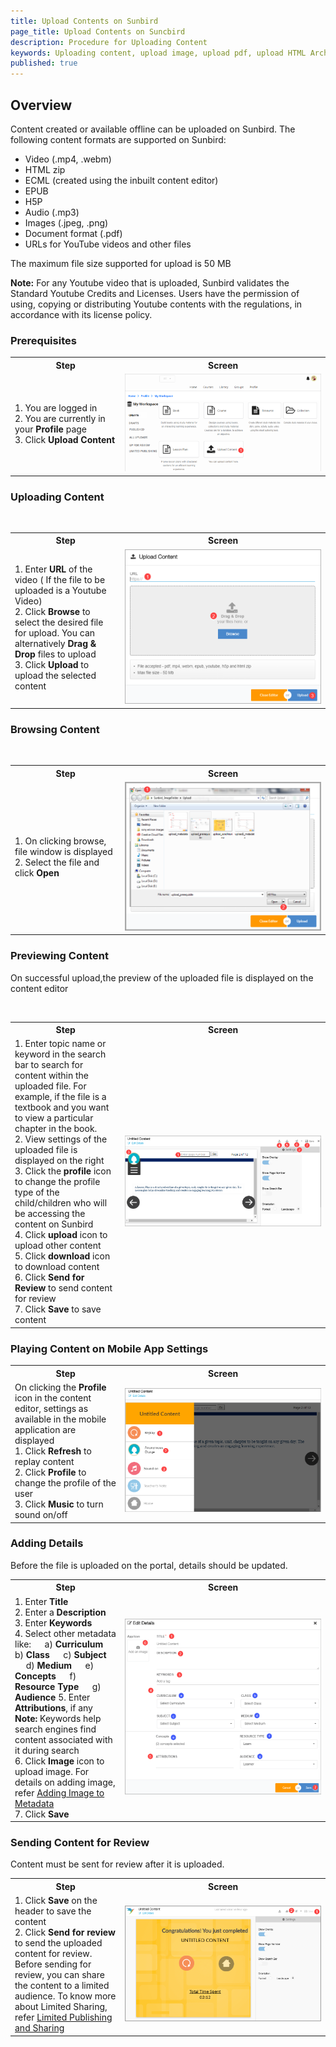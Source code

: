 ```yaml
---
title: Upload Contents on Sunbird
page_title: Upload Contents on Suncbird
description: Procedure for Uploading Content
keywords: Uploading content, upload image, upload pdf, upload HTML Archive, upload video, MIME type
published: true
---
```

## Overview

Content created or available offline can be uploaded on Sunbird. The following content formats are supported on Sunbird:

- Video (.mp4, .webm)
- HTML zip
- ECML (created using the inbuilt content editor)
- EPUB
- H5P
- Audio (.mp3)
- Images (.jpeg, .png)
- Document format (.pdf)
- URLs for YouTube videos and other files

The maximum file size supported for upload is 50 MB

**Note:** For any Youtube video that is uploaded, Sunbird validates the Standard Youtube Credits and Licenses. Users have the permission of using, copying or distributing Youtube contents with the regulations, in accordance with its license policy.

### Prerequisites
<table>
  <tr>
    <th style="width:35%;">Step</th>
    <th style="width:65%;">Screen</th>
 </tr>
 <tr>
    <td>1. You are logged in <br>2. You are currently in your <strong>Profile</strong> page <br>3. Click <strong>Upload Content</strong>
       </td>
      <td><img src="features-documentation/images/upload_workspace.png"></td>
  </tr>
  </table>
  
### Uploading Content
  <table>
  <tr>
    <th style="width:35%;">Step</th>
    <th style="width:65%;">Screen</th>
 </tr>
 <tr>
    <td>1. Enter <strong>URL</strong> of the video ( If the file to be uploaded is a Youtube Video) <br>2. Click <strong>Browse</strong> to select the desired file for upload. You can alternatively <strong>Drag & Drop</strong> files to upload <br>3. Click <strong>Upload</strong> to upload the selected content</td>
      <td><img src="features-documentation/images/upload_upldcontent.png"></td>
  </tr>
  </table>

### Browsing Content
<table>
  <tr>
    <th style="width:35%;">Step</th>
    <th style="width:65%;">Screen</th>
 </tr>
 <tr>
    <td>1. On clicking browse, file window is displayed <br>2. Select the file and click <strong>Open</strong> 
       </td>
      <td><img src="features-documentation/images/upload_selectimage.png"></td>
  </tr>
  </table>
  
### Previewing Content
  
  On successful upload,the preview of the uploaded file is displayed on the content editor
  <table>
  <tr>
    <th style="width:35%;">Step</th>
    <th style="width:65%;">Screen</th>
 </tr>
 <tr>
    <td>1. Enter topic name or keyword in the search bar to search for content within the uploaded file. For example, if the file is a textbook and you want to view a particular chapter in the book. <br>2. View settings of the uploaded file is displayed on the right <br>3. Click the <strong>profile</strong> icon to change the profile type of the child/children who will be accessing the content on Sunbird <br>4. Click <strong>upload</strong> icon to upload other content <br>5. Click <strong>download</strong> icon to download content <br>6. Click <strong>Send for Review</strong> to send content for review <br>7. Click <strong>Save</strong> to save content
       </td>
      <td><img src="features-documentation/images/upload_contentpreview.png"></td>
  </tr>
  </table>

### Playing Content on Mobile App Settings

<table>
  <tr>
    <th style="width:35%;">Step</th>
    <th style="width:65%;">Screen</th>
 </tr>
 <tr>
   <td>On clicking the <b>Profile</b> icon in the content editor, settings as available in the mobile application are displayed<br> 1. Click <strong>Refresh</strong> to replay content <br>2. Click <strong>Profile</strong> to change the profile of the user <br>3. Click <strong>Music</strong> to turn sound on/off
        </td>
      <td><img src="features-documentation/images/upload_playerview.png"></td>
  </tr>
  </table>
  
### Adding Details

Before the file is uploaded on the portal, details should be updated.
  <table>
  <tr>
    <th style="width:35%;">Step</th>
    <th style="width:65%;">Screen</th>
 </tr>
 <tr>
   <td>1. Enter <b>Title</b> <br>2. Enter a <b>Description</b> <br>3. Enter <b>Keywords</b> <br>4. Select other metadata like: 
     &emsp; a) <b>Curriculum</b>
     &emsp; b) <b>Class</b>
     &emsp; c) <b>Subject</b>
     &emsp; d) <b>Medium</b>
     &emsp; e) <b>Concepts</b>
     &emsp; f) <b>Resource Type</b>
     &emsp; g) <b>Audience</b>
     5. Enter <b>Attributions</b>, if any <br><b>Note:</b> Keywords help search engines find content associated with it during search <br>6. Click <b>Image</b> icon to upload image. For details on adding image, refer  <a href="features-documentation/metadata_addingimages" target="_blank">Adding Image to Metadata</a> <br>7. Click <b>Save</b>
        </td>
      <td><img src="features-documentation/images/upload_metadata.png"></td>
  </tr>
  </table>
  
### Sending Content for Review

Content must be sent for review after it is uploaded. 
<table>
  <tr>
    <th style="width:35%;">Step</th>
    <th style="width:65%;">Screen</th>
 </tr>
 <tr>
   <td>1. Click <b>Save</b> on the header to save the content <br>2. Click <b>Send for review</b> to send the uploaded content for review. Before sending for review, you can share the content to a limited audience. To know more about Limited Sharing, refer <a href="features-documentation/limitedpublishnshare" target="_blank">Limited Publishing and Sharing</a></td>
   <td><img src="features-documentation/images/upload_send4review.png"></td>
  </tr>
  </table>
   
 
 
